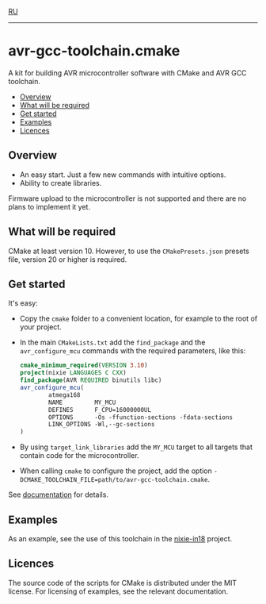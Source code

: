 [RU]

----------------

# avr-gcc-toolchain.cmake

A kit for building AVR microcontroller software with CMake and AVR GCC toolchain.

- [Overview](#overview)
- [What will be required](#what-will-be-required)
- [Get started](#get-started)
- [Examples](#examples)
- [Licences](#licences)

## Overview

- An easy start. Just a few new commands with intuitive options.
- Ability to create libraries.

Firmware upload to the microcontroller is not supported and there are no plans to implement it yet.


## What will be required

CMake at least version 10. However, to use the `CMakePresets.json` presets file, version 20 or higher is required.

## Get started

It's easy:

- Copy the `cmake` folder to a convenient location, for example to the root of your project.
- In the main `CMakeLists.txt` add the `find_package` and the `avr_configure_mcu` commands with the required parameters, like this:

  ```cmake
  cmake_minimum_required(VERSION 3.10)
  project(nixie LANGUAGES C CXX)
  find_package(AVR REQUIRED binutils libc)
  avr_configure_mcu(
          atmega168
          NAME         MY_MCU
          DEFINES      F_CPU=16000000UL
          OPTIONS      -Os -ffunction-sections -fdata-sections
          LINK_OPTIONS -Wl,--gc-sections
  )
  ```
- By using `target_link_libraries` add the `MY_MCU` target to all targets that contain code for the microcontroller.
- When calling `cmake` to configure the project, add the option `-DCMAKE_TOOLCHAIN_FILE=path/to/avr-gcc-toolchain.cmake`.

See [documentation][doc] for details.


## Examples

As an example, see the use of this toolchain in the [nixie-in18] project.


## Licences

The source code of the scripts for CMake is distributed under the MIT license. For licensing of examples, see the relevant documentation.

[RU]: doc/README_ru.md
[doc]: USAGE.md "How to usage"

[nixie-in18]: https://github.com/u-235/nixie-in18
